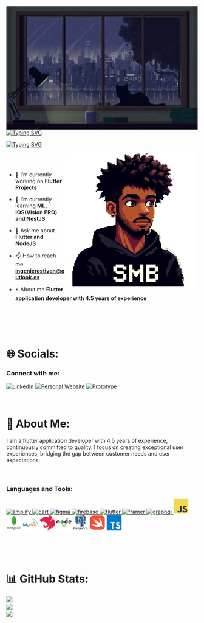 <img align="right" alt="Coding" width="1000" src="https://github.com/Stivenmore/StivenMore/blob/main/tenor.gif">




[![Typing SVG](https://readme-typing-svg.demolab.com?font=Fira+Code&size=30&pause=1000&color=F7F7F7&repeat=false&random=true&width=620&height=80&lines=Hi+%F0%9F%91%8B%2C+I'm+Stiven+Morelos+Barahona)](https://git.io/typing-svg)

[![Typing SVG](https://readme-typing-svg.demolab.com?font=Fira+Code&duration=2000&pause=100&color=F7F7F7&width=435&lines=Flutter;JavaScript;Amplify;Firebase;Dart;Figma;Swift;GraphQL;MongoDB;PostgresQL;Flutter)](https://git.io/typing-svg)


<img align="right" alt="Me" width="350" src="https://github.com/Stivenmore/StivenMore/blob/main/me2.png">
<br>
<br>

- 🔭 I’m currently working on **Flutter Projects**

- 🌱 I’m currently learning **ML, IOS(Vision PRO) and NestJS**

- 💬 Ask me about **Flutter and NodeJS**

- 📫 How to reach me **ingenierostiven@outlook.es**

- ⚡ About me **Flutter application developer with 4.5 years of experience**

<br>
<br>
<br>
<br>


# 🌐 Socials:
<h3 align="left">Connect with me:</h3>

[![LinkedIn](https://img.shields.io/badge/LinkedIn-%230077B5.svg?logo=linkedin&logoColor=white)](https://www.linkedin.com/in/smoreb/) [![Personal Website](https://img.shields.io/badge/Website-000000?logo=Codepen&logoColor=white)](https://smoreb.me/home) [![Prototype](https://img.shields.io/badge/Prototypes-000000?logo=Codepen&logoColor=white)](https://prototypes.smoreb.me/prototypes)
<br>
<br>
<br>


# 🚀 About Me:
I am a flutter application developer with 4.5 years of experience, continuously committed to quality. I focus on creating exceptional user experiences, bridging the gap between customer needs and user expectations.<br>
<br>
<br>

<h3 align="left">Languages and Tools:</h3>
<p align="left"> <a href="https://aws.amazon.com/amplify/" target="_blank" rel="noreferrer"> <img src="https://docs.amplify.aws/assets/logo-dark.svg" alt="amplify" width="40" height="40"/> </a> <a href="https://dart.dev" target="_blank" rel="noreferrer"> <img src="https://www.vectorlogo.zone/logos/dartlang/dartlang-icon.svg" alt="dart" width="40" height="40"/> </a> <a href="https://www.figma.com/" target="_blank" rel="noreferrer"> <img src="https://www.vectorlogo.zone/logos/figma/figma-icon.svg" alt="figma" width="40" height="40"/> </a> <a href="https://firebase.google.com/" target="_blank" rel="noreferrer"> <img src="https://www.vectorlogo.zone/logos/firebase/firebase-icon.svg" alt="firebase" width="40" height="40"/> </a> <a href="https://flutter.dev" target="_blank" rel="noreferrer"> <img src="https://www.vectorlogo.zone/logos/flutterio/flutterio-icon.svg" alt="flutter" width="40" height="40"/> </a> <a href="https://www.framer.com/" target="_blank" rel="noreferrer"> <img src="https://www.vectorlogo.zone/logos/framer/framer-icon.svg" alt="framer" width="40" height="40"/> </a> <a href="https://graphql.org" target="_blank" rel="noreferrer"> <img src="https://www.vectorlogo.zone/logos/graphql/graphql-icon.svg" alt="graphql" width="40" height="40"/> </a> <a href="https://developer.mozilla.org/en-US/docs/Web/JavaScript" target="_blank" rel="noreferrer"> <img src="https://raw.githubusercontent.com/devicons/devicon/master/icons/javascript/javascript-original.svg" alt="javascript" width="40" height="40"/> </a> <a href="https://www.mongodb.com/" target="_blank" rel="noreferrer"> <img src="https://raw.githubusercontent.com/devicons/devicon/master/icons/mongodb/mongodb-original-wordmark.svg" alt="mongodb" width="40" height="40"/> </a> <a href="https://www.mysql.com/" target="_blank" rel="noreferrer"> <img src="https://raw.githubusercontent.com/devicons/devicon/master/icons/mysql/mysql-original-wordmark.svg" alt="mysql" width="40" height="40"/> </a> <a href="https://nestjs.com/" target="_blank" rel="noreferrer"> <img src="https://raw.githubusercontent.com/devicons/devicon/master/icons/nestjs/nestjs-plain.svg" alt="nestjs" width="40" height="40"/> </a> <a href="https://nodejs.org" target="_blank" rel="noreferrer"> <img src="https://raw.githubusercontent.com/devicons/devicon/master/icons/nodejs/nodejs-original-wordmark.svg" alt="nodejs" width="40" height="40"/> </a> <a href="https://www.postgresql.org" target="_blank" rel="noreferrer"> <img src="https://raw.githubusercontent.com/devicons/devicon/master/icons/postgresql/postgresql-original-wordmark.svg" alt="postgresql" width="40" height="40"/> </a> <a href="https://developer.apple.com/swift/" target="_blank" rel="noreferrer"> <img src="https://raw.githubusercontent.com/devicons/devicon/master/icons/swift/swift-original.svg" alt="swift" width="40" height="40"/> </a> <a href="https://www.typescriptlang.org/" target="_blank" rel="noreferrer"> <img src="https://raw.githubusercontent.com/devicons/devicon/master/icons/typescript/typescript-original.svg" alt="typescript" width="40" height="40"/> </a> </p>
<br>
<br>
<br>

# 📊 GitHub Stats:
![](https://github-readme-stats.vercel.app/api?username=Stivenmore&theme=merko&hide_border=false&include_all_commits=false&count_private=false)<br/>
![](https://github-readme-streak-stats.herokuapp.com/?user=Stivenmore&theme=merko&hide_border=false)<br/>
![](https://github-readme-stats.vercel.app/api/top-langs/?username=Stivenmore&theme=merko&hide_border=false&include_all_commits=false&count_private=false&layout=compact)
<br>
<br>

